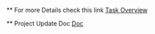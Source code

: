 ** For more Details check this link
[Task Overview](https://www.canva.com/design/DAF9TVRku3Y/7ysomWLZOzGC79Mls_8psg/view?utm_content=DAF9TVRku3Y&utm_campaign=designshare&utm_medium=link&utm_source=editor#1)


** Project Update Doc
[Doc](https://docs.google.com/document/d/1SCWkdRzd0wQCoB_mTdNffawrkT-vtfU6ATUMpyJg_5A/edit)
